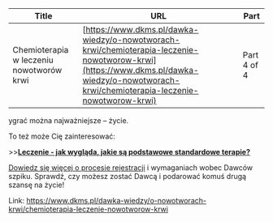 | **Title**       | **URL**           | **Part**              |
|-----------------|-------------------|-----------------------|
| Chemioterapia w leczeniu nowotworów krwi         | [https://www.dkms.pl/dawka-wiedzy/o-nowotworach-krwi/chemioterapia-leczenie-nowotworow-krwi](https://www.dkms.pl/dawka-wiedzy/o-nowotworach-krwi/chemioterapia-leczenie-nowotworow-krwi)    | Part 4 of 4          |

ygrać można najważniejsze – życie.


To też może Cię zainteresować:


\>\>[**Leczenie \- jak wygląda, jakie są podstawowe standardowe terapie?**](https://www.dkms.pl/dawka-wiedzy/o-nowotworach-krwi/leczenie-nowotworow-krwi)


[Dowiedz się więcej o procesie rejestracji](https://www.dkms.pl/dawka-wiedzy/o-rejestracji) i wymaganiach wobec Dawców szpiku. Sprawdź, czy możesz zostać Dawcą i podarować komuś drugą szansę na życie!



Link: https://www.dkms.pl/dawka-wiedzy/o-nowotworach-krwi/chemioterapia-leczenie-nowotworow-krwi
